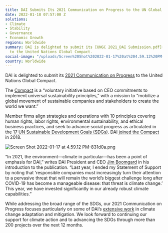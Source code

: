 ```yaml
---
title: DAI Submits Its 2021 Communication on Progress to the UN Global Compact
date: 2022-01-18 07:57:00 Z
solutions:
- Climate
- Stability
- Governance
- Economic Growth
regions: Worldwide
summary: DAI is delighted to submit its [UNGC 2021_DAI Submission.pdf](/uploads/UNGC%202021_DAI%20Submission.pdf)
  to the United Nations Global Compact.
social-image: "/uploads/Screen%20Shot%202022-01-17%20at%204.59.12%20PM-af0672.png"
country: Worldwide
---
```


DAI is delighted to submit its [2021 Communication on Progress](/uploads/UNGC%202021_DAI%20Submission.pdf) to the United Nations Global Compact.

The [Compact](https://www.unglobalcompact.org/) is a “voluntary initiative based on CEO commitments to implement universal sustainability principles,” with a mission to “mobilize a global movement of sustainable companies and stakeholders to create the world we want.” 

Member firms align strategies and operations with 10 principles covering human rights, labor rights, environmental sustainability, and ethical business practices, and seek to advance social progress as articulated in the [17 UN Sustainable Development Goals (SDGs)](https://sdgs.un.org/goals). DAI [joined the Compact](https://www.dai.com/our-work/our-impact) in 2018.

![Screen Shot 2022-01-17 at 4.59.12 PM-831d0a.png](/uploads/Screen%20Shot%202022-01-17%20at%204.59.12%20PM-831d0a.png)

“In 2021, the environment—climate in particular—has been a point of emphasis for DAI,” writes DAI President and CEO [Jim Boomgard](https://www.dai.com/who-we-are/board/james-boomgard) in his introduction to the publication. “Last year, I ended my Statement of Support by noting that ‘responsible companies must increasingly turn their attention to a pervasive threat that will remain the world’s biggest challenge long after COVID-19 has become a manageable disease: that threat is climate change.’ This year, we have invested significantly in our already robust climate capabilities.”

While addressing the broad range of the SDGs, our 2021 Communication on Progress focuses particularly on some of DAI’s [extensive work](https://www.dai.com/our-work/solutions/climate) in climate change adaptation and mitigation. We look forward to continuing our support for climate action and to advancing the SDGs through more than 200 projects over the next 12 months.